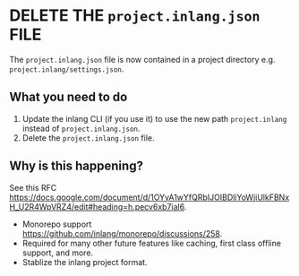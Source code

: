 
# DELETE THE `project.inlang.json` FILE

The `project.inlang.json` file is now contained in a project directory e.g. `project.inlang/settings.json`.


## What you need to do

1. Update the inlang CLI (if you use it) to use the new path `project.inlang` instead of `project.inlang.json`.
2. Delete the `project.inlang.json` file.


## Why is this happening?

See this RFC https://docs.google.com/document/d/1OYyA1wYfQRbIJOIBDliYoWjiUlkFBNxH_U2R4WpVRZ4/edit#heading=h.pecv6xb7ial6.

- Monorepo support https://github.com/inlang/monorepo/discussions/258. 
- Required for many other future features like caching, first class offline support, and more. 
- Stablize the inlang project format.
